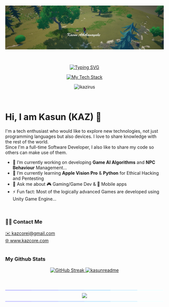 <p align="center"> 
    <img  src="./res/cover.jpg"/>
</p>
</br>
<p align="center">
  <a href="https://git.io/typing-svg">
    <img src="https://readme-typing-svg.demolab.com?weight=800&duration=3000&pause=1000&color=8072e6&center=true&vCenter=true&random=false&width=800&lines=Full+Stack+Developer;AR%2FVR+Enthusiast;Expert+in+Mobile+Applications+%26+Games;Cyber+Security+Researcher" alt="Typing SVG" />
  </a>
</p>

<p align="center"> 
  <a href="https://github.com/ikazirus">
    <img src="https://github-readme-tech-stack.vercel.app/api/cards?align=center&titleAlign=center&showBorder=false&lineHeight=2&lineCount=3&hideTitle=true&theme=github&gap=2&width=890&hideBg=true&bg=%23FFFFFF&badge=%23efefef&border=%23D8DEE4&titleColor=%233f7ec5&line1=Dart%2CDart%2C7b88ff%3BPython%2CPython%2C1ba100%3BCsharp%2CC+Sharp%2Ce33edf%3BCPlusPlus%2CC%2B%2B%2C6eb5ee%3BTypescript%2CTypescript%2C59d4ff%3BJavaScript%2CJavaScript%2Cddd000%3BRLua%2CLua%2C004dff%3BRuby%2CRuby%2Cff4d4d%3BJava%2CJava%2Cff4d4d%3B&line2=Flutter%2CFlutter%2C73b9fb%3BUnity%2CUnity%2C000000%3BUnreal+Engine%2CUE+5%2C000000%3BDjango%2CDjango%2C05ff02%3BFlask%2CFlask%2Cf4d380%3BNestJS%2CNestJS%2Cff0da8%3BTensorflow%2CTensorflow%2Cdb9b00%3BArduino%2CArduino%2C00e1a6%3B&line3=Firebase%2CFirebase%2Cffd308%3BSupabase%2CSupabase%2C1a7503%3BPostgreSQL%2CPostgreSQL%2C486fff%3BDocker%2CDocker%2C5089ff%3BiOS%2CiOS%2Cbbb8b8%3BAndroid%2CAndroid%2C58ffa1%3B" alt="My Tech Stack" />
  </a>
  
</p>

<p align="center"> 
  <img src="https://komarev.com/ghpvc/?username=ikazirus&label=Profile%20views&color=0e75b6&style=flat" alt="ikazirus" /> 
</p>

</br>

# Hi, I am Kasun (KAZ) 👋

<p>
I'm a tech enthusiast who would like to explore new technologies, not just programming languages but also devices.
I love to share knowledge with the rest of the world.
</br>
Since I'm a full-time Software Developer, I also like to share my code so others can make use of them.  
</br>

- 🔭 I’m currently working on developing **Game AI Algorithms** and **NPC Behaviour** Management...
- 🌱 I’m currently learning **Apple Vision Pro** & **Python** for Ethical Hacking and Pentesting
- 💬 Ask me about 🎮 Gaming/Game Dev & 📱 Mobile apps
- ⚡ Fun fact: Most of the logically advanced Games are developed using Unity Game Engine...
</p>

</br>

### 🤙🏻 Contact Me
<a href="mailto:kazcorei@gmail.com">✉️ kazcorei@gmail.com</a>
</br> 
<a href="https://www.kazcore.com">🌐 www.kazcore.com</a>
</br> 
</br>

### My Github Stats

<!-- ![Top Langs](https://github-readme-stats.vercel.app/api/top-langs/?username=ikazirus&layout=compact&langs_count=8) -->
<p align="center">
  <a href="https://github.com/ikazirus">
    <img height="200" src="https://streak-stats.demolab.com?user=ikazirus&hide_border=true&background=efefefff" alt="GitHub Streak" />
  </a>
 <a href="https://github.com/ikazirus">
    <img  height="200"  src="https://github-readme-stats.vercel.app/api/top-langs/?username=ikazirus&layout=compact&bg_color=efefef&langs_count=10" alt="kasunreadme" />
 </a>
</p>

<p  align="center">
 <a href="https://github.com/ikazirus">
<!--   <img align="center" src="https://myreadme.vercel.app/api/embed/ikazirus?panels=userstatistics,commitgraph" alt="kasunreadme" /> -->
 </a>
</p>
</br> 

<p align="center"> 
  <img align="center" src="./res/load.gif"/>
  <img align="center" src="https://github-profile-trophy.vercel.app/?username=ikazirus&margin-w=12&margin-h=15&rank=SECRET,SSS,SS,S,AAA,AA,A,B,C" />
  <img align="center" src="./res/load.gif"/>
</p>

